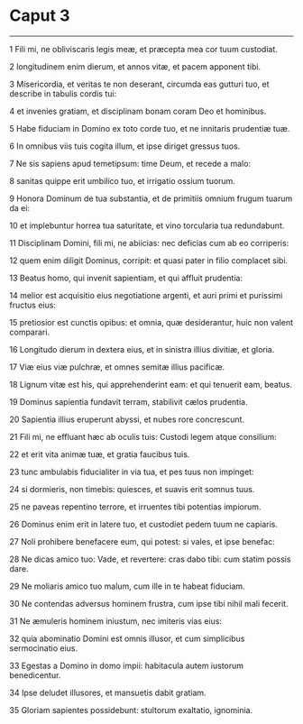 # Caput 3

***

1 Fili mi, ne obliviscaris legis meæ, et præcepta mea cor tuum custodiat.

2 longitudinem enim dierum, et annos vitæ, et pacem apponent tibi.

3 Misericordia, et veritas te non deserant, circumda eas gutturi tuo, et describe in tabulis cordis tui:

4 et invenies gratiam, et disciplinam bonam coram Deo et hominibus.

5 Habe fiduciam in Domino ex toto corde tuo, et ne innitaris prudentiæ tuæ.

6 In omnibus viis tuis cogita illum, et ipse diriget gressus tuos.

7 Ne sis sapiens apud temetipsum: time Deum, et recede a malo:

8 sanitas quippe erit umbilico tuo, et irrigatio ossium tuorum.

9 Honora Dominum de tua substantia, et de primitiis omnium frugum tuarum da ei:

10 et implebuntur horrea tua saturitate, et vino torcularia tua redundabunt.

11 Disciplinam Domini, fili mi, ne abiicias: nec deficias cum ab eo corriperis:

12 quem enim diligit Dominus, corripit: et quasi pater in filio complacet sibi.

13 Beatus homo, qui invenit sapientiam, et qui affluit prudentia:

14 melior est acquisitio eius negotiatione argenti, et auri primi et purissimi fructus eius:

15 pretiosior est cunctis opibus: et omnia, quæ desiderantur, huic non valent comparari.

16 Longitudo dierum in dextera eius, et in sinistra illius divitiæ, et gloria.

17 Viæ eius viæ pulchræ, et omnes semitæ illius pacificæ.

18 Lignum vitæ est his, qui apprehenderint eam: et qui tenuerit eam, beatus.

19 Dominus sapientia fundavit terram, stabilivit cælos prudentia.

20 Sapientia illius eruperunt abyssi, et nubes rore concrescunt.

21 Fili mi, ne effluant hæc ab oculis tuis: Custodi legem atque consilium:

22 et erit vita animæ tuæ, et gratia faucibus tuis.

23 tunc ambulabis fiducialiter in via tua, et pes tuus non impinget:

24 si dormieris, non timebis: quiesces, et suavis erit somnus tuus.

25 ne paveas repentino terrore, et irruentes tibi potentias impiorum.

26 Dominus enim erit in latere tuo, et custodiet pedem tuum ne capiaris.

27 Noli prohibere benefacere eum, qui potest: si vales, et ipse benefac:

28 Ne dicas amico tuo: Vade, et revertere: cras dabo tibi: cum statim possis dare.

29 Ne moliaris amico tuo malum, cum ille in te habeat fiduciam.

30 Ne contendas adversus hominem frustra, cum ipse tibi nihil mali fecerit.

31 Ne æmuleris hominem iniustum, nec imiteris vias eius:

32 quia abominatio Domini est omnis illusor, et cum simplicibus sermocinatio eius.

33 Egestas a Domino in domo impii: habitacula autem iustorum benedicentur.

34 Ipse deludet illusores, et mansuetis dabit gratiam.

35 Gloriam sapientes possidebunt: stultorum exaltatio, ignominia.

